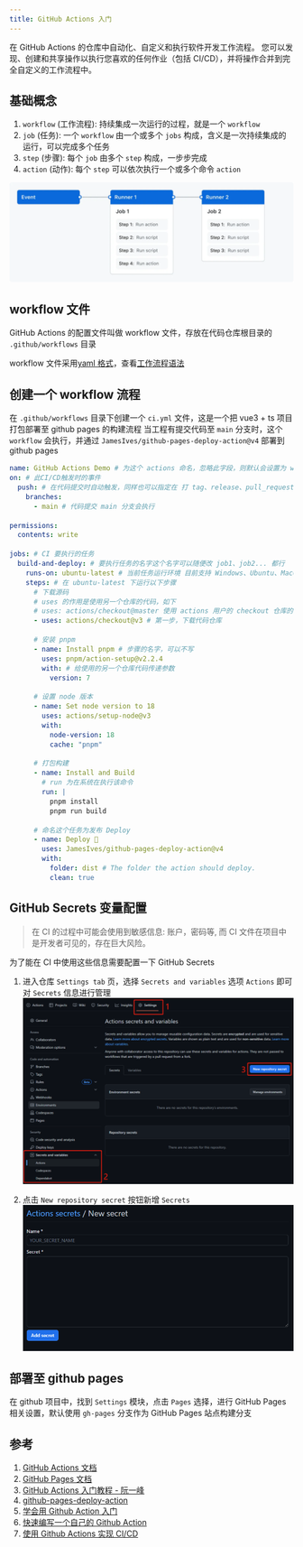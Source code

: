 ```yaml
---
title: GitHub Actions 入门
---
```


在 GitHub Actions 的仓库中自动化、自定义和执行软件开发工作流程。 您可以发现、创建和共享操作以执行您喜欢的任何作业（包括 CI/CD），并将操作合并到完全自定义的工作流程中。

## 基础概念

1. `workflow` (工作流程): 持续集成一次运行的过程，就是一个 `workflow`
2. `job` (任务): 一个 `workflow` 由一个或多个 `jobs` 构成，含义是一次持续集成的运行，可以完成多个任务
3. `step` (步骤): 每个 `job` 由多个 `step` 构成，一步步完成
4. `action` (动作): 每个 `step` 可以依次执行一个或多个命令 `action`

![关系图谱](../assets/git/overview-actions-simple.webp)

## workflow 文件

GitHub Actions 的配置文件叫做 workflow 文件，存放在代码仓库根目录的 `.github/workflows` 目录

workflow 文件采用[yaml 格式](https://learnxinyminutes.com/docs/yaml/)，查看[工作流程语法](https://docs.github.com/zh/actions/using-workflows/workflow-syntax-for-github-actions)

## 创建一个 workflow 流程

在 `.github/workflows` 目录下创建一个 `ci.yml` 文件，这是一个把 vue3 + ts 项目打包部署至 github pages 的构建流程
当工程有提交代码至 `main` 分支时，这个 `workflow` 会执行，并通过 `JamesIves/github-pages-deploy-action@v4` 部署到 github pages

```yml
name: GitHub Actions Demo # 为这个 actions 命名，忽略此字段，则默认会设置为 workflow 文件名
on: # 此CI/CD触发时的事件
  push: # 在代码提交时自动触发，同样也可以指定在 打 tag、release、pull_request、定时、某个文件变动、仓库被start 时触发
    branches:
      - main # 代码提交 main 分支会执行

permissions:
  contents: write

jobs: # CI 要执行的任务
  build-and-deploy: # 要执行任务的名字这个名字可以随便改 job1、job2... 都行
    runs-on: ubuntu-latest # 当前任务运行环境 目前支持 Windows、Ubuntu、MacOs
    steps: # 在 ubuntu-latest 下运行以下步骤
      # 下载源码
      # uses 的作用是使用另一个仓库的代码，如下
      # uses: actions/checkout@master 使用 actions 用户的 checkout 仓库的 v3
      - uses: actions/checkout@v3 # 第一步，下载代码仓库

      # 安装 pnpm
      - name: Install pnpm # 步骤的名字，可以不写
        uses: pnpm/action-setup@v2.2.4
        with: # 给使用的另一个仓库代码传递参数
          version: 7

      # 设置 node 版本
      - name: Set node version to 18
        uses: actions/setup-node@v3
        with:
          node-version: 18
          cache: "pnpm"

      # 打包构建
      - name: Install and Build
        # run 为在系统在执行该命令
        run: |
          pnpm install
          pnpm run build

      # 命名这个任务为发布 Deploy
      - name: Deploy 🚀
        uses: JamesIves/github-pages-deploy-action@v4
        with:
          folder: dist # The folder the action should deploy.
          clean: true
```

## GitHub Secrets 变量配置

> 在 CI 的过程中可能会使用到敏感信息: 账户，密码等, 而 CI 文件在项目中是开发者可见的，存在巨大风险。
>
为了能在 CI 中使用这些信息需要配置一下 GitHub Secrets

1. 进入仓库 `Settings tab` 页，选择 `Secrets and variables` 选项 `Actions` 即可对 `Secrets` 信息进行管理
  ![Settings tab](../assets/git/gitAction.png)

2. 点击 `New repository secret` 按钮新增 `Secrets`
   ![New secret](../assets/git/addSecret.png)

## 部署至 github pages

在 github 项目中，找到 `Settings` 模块，点击 `Pages` 选择，进行 GitHub Pages 相关设置，默认使用 `gh-pages` 分支作为 GitHub Pages 站点构建分支

## 参考

1. [GitHub Actions 文档](https://docs.github.com/zh/actions)
2. [GitHub Pages 文档](https://docs.github.com/zh/pages/quickstart)
3. [GitHub Actions 入门教程 - 阮一峰](https://www.ruanyifeng.com/blog/2019/09/getting-started-with-github-actions.html)
4. [github-pages-deploy-action](https://github.com/JamesIves/github-pages-deploy-action)
5. [学会用 Github Action 入门](https://juejin.cn/post/7113562222852309023)
6. [快速编写一个自己的 Github Action](https://juejin.cn/post/7191357386139893817)
7. [使用 Github Actions 实现 CI/CD](https://juejin.cn/post/7044157768445460487)
